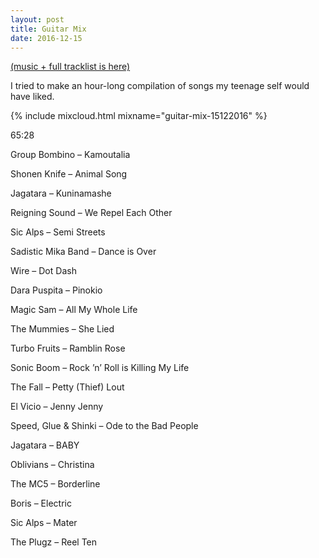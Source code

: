 ```yaml
---
layout: post
title: Guitar Mix
date: 2016-12-15
---
```


<a name="tracklist"></a>[(music + full tracklist is here)](/2016/12/15/guitar-mix/#tracklist)

I tried to make an hour-long compilation of songs my teenage self would have liked.

<!-- more -->

{% include mixcloud.html mixname="guitar-mix-15122016" %}

65:28

Group Bombino – Kamoutalia

Shonen Knife – Animal Song

Jagatara – Kuninamashe

Reigning Sound – We Repel Each Other

Sic Alps – Semi Streets

Sadistic Mika Band – Dance is Over

Wire – Dot Dash

Dara Puspita – Pinokio

Magic Sam – All My Whole Life

The Mummies – She Lied

Turbo Fruits – Ramblin Rose

Sonic Boom – Rock ’n’ Roll is Killing My Life

The Fall – Petty (Thief) Lout

El Vicio – Jenny Jenny

Speed, Glue & Shinki – Ode to the Bad People

Jagatara – BABY

Oblivians – Christina

The MC5 – Borderline

Boris – Electric

Sic Alps – Mater

The Plugz – Reel Ten
